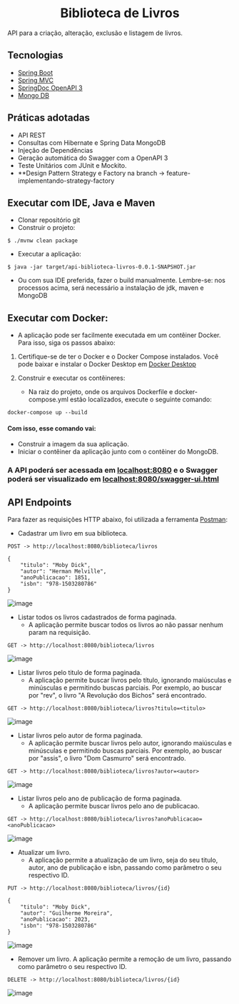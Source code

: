 <h1 align="center">
  Biblioteca de Livros
</h1>

API para a criação, alteração, exclusão e listagem de livros.

## Tecnologias
 
- [Spring Boot](https://spring.io/projects/spring-boot)
- [Spring MVC](https://docs.spring.io/spring-framework/reference/web/webmvc.html)
- [SpringDoc OpenAPI 3](https://springdoc.org/v2/#spring-webflux-support)
- [Mongo DB](https://www.mongodb.com/pt-br/docs/)

## Práticas adotadas

- API REST
- Consultas com Hibernate e Spring Data MongoDB
- Injeção de Dependências
- Geração automática do Swagger com a OpenAPI 3
- Teste Unitários com JUnit e Mockito.
- **Design Pattern Strategy e Factory na branch -> feature-implementando-strategy-factory
  
## Executar com IDE, Java e Maven

- Clonar repositório git
- Construir o projeto:
```
$ ./mvnw clean package
```
- Executar a aplicação:
```
$ java -jar target/api-biblioteca-livros-0.0.1-SNAPSHOT.jar
```
- Ou com sua IDE preferida, fazer o build manualmente. Lembre-se: nos processos acima, será necessário a instalação de jdk, maven e MongoDB

## Executar com Docker:
  - A aplicação pode ser facilmente executada em um contêiner Docker. Para isso, siga os passos abaixo:

1. Certifique-se de ter o Docker e o Docker Compose instalados. Você pode baixar e instalar o Docker Desktop em [Docker Desktop](docker.com)

2. Construir e executar os contêineres:
    - Na raiz do projeto, onde os arquivos Dockerfile e docker-compose.yml estão localizados, execute o seguinte comando:

```
docker-compose up --build
```
#### Com isso, esse comando vai:
  - Construir a imagem da sua aplicação.
  - Iniciar o contêiner da aplicação junto com o contêiner do MongoDB.

### A API poderá ser acessada em [localhost:8080](http://localhost:8080) e o Swagger poderá ser visualizado em [localhost:8080/swagger-ui.html](http://localhost:8080/swagger-ui.html)

## API Endpoints

Para fazer as requisições HTTP abaixo, foi utilizada a ferramenta [Postman](https://www.postman.com/):

- Cadastrar um livro em sua biblioteca.
```
POST -> http://localhost:8080/biblioteca/livros

{
    "titulo": "Moby Dick",
    "autor": "Herman Melville",
    "anoPublicacao": 1851,
    "isbn": "978-1503280786"
}
```
![image](https://github.com/user-attachments/assets/2928d61b-9d02-4199-a380-46ba2bcf8219)

- Listar todos os livros cadastrados de forma paginada.
  - A aplicação permite buscar todos os livros ao não passar nenhum param na requisição.
```
GET -> http://localhost:8080/biblioteca/livros
```
![image](https://github.com/user-attachments/assets/c34b78dc-280a-456b-bb14-82538bbac384)

- Listar livros pelo titulo de forma paginada.
  - A aplicação permite buscar livros pelo título, ignorando maiúsculas e minúsculas e permitindo buscas parciais. Por exemplo, ao buscar por "rev", o livro "A Revolução dos Bichos" será encontrado.
```
GET -> http://localhost:8080/biblioteca/livros?titulo=<titulo>
```
![image](https://github.com/user-attachments/assets/af43ff79-987d-4d07-be7f-63bdfa27cb51)

- Listar livros pelo autor de forma paginada.
  - A aplicação permite buscar livros pelo autor, ignorando maiúsculas e minúsculas e permitindo buscas parciais. Por exemplo, ao buscar por "assis", o livro "Dom Casmurro" será encontrado.
```
GET -> http://localhost:8080/biblioteca/livros?autor=<autor>
```
![image](https://github.com/user-attachments/assets/49a41b47-37df-48aa-ba85-b676fc3d7035)

- Listar livros pelo ano de publicação de forma paginada.
  - A aplicação permite buscar livros pelo ano de publicacao.
```
GET -> http://localhost:8080/biblioteca/livros?anoPublicacao=<anoPublicacao>
```
![image](https://github.com/user-attachments/assets/f19c6bfa-33fe-41b0-b782-c0138b56c0ef)

- Atualizar um livro.
  - A aplicação permite a atualização de um livro, seja do seu titulo, autor, ano de publicação e isbn, passando como parâmetro o seu respectivo ID.
```
PUT -> http://localhost:8080/biblioteca/livros/{id}

{
    "titulo": "Moby Dick",
    "autor": "Guilherme Moreira",
    "anoPublicacao": 2023,
    "isbn": "978-1503280786"
}

```
![image](https://github.com/user-attachments/assets/2971fdbd-b418-4ca1-af26-ea7c2bf444a5)

- Remover um livro.
  A aplicação permite a remoção de um livro, passando como parâmetro o seu respectivo ID.
```
DELETE -> http://localhost:8080/biblioteca/livros/{id}
```
![image](https://github.com/user-attachments/assets/aff4279f-b9b2-403c-b95b-b99e0d34b96a)


